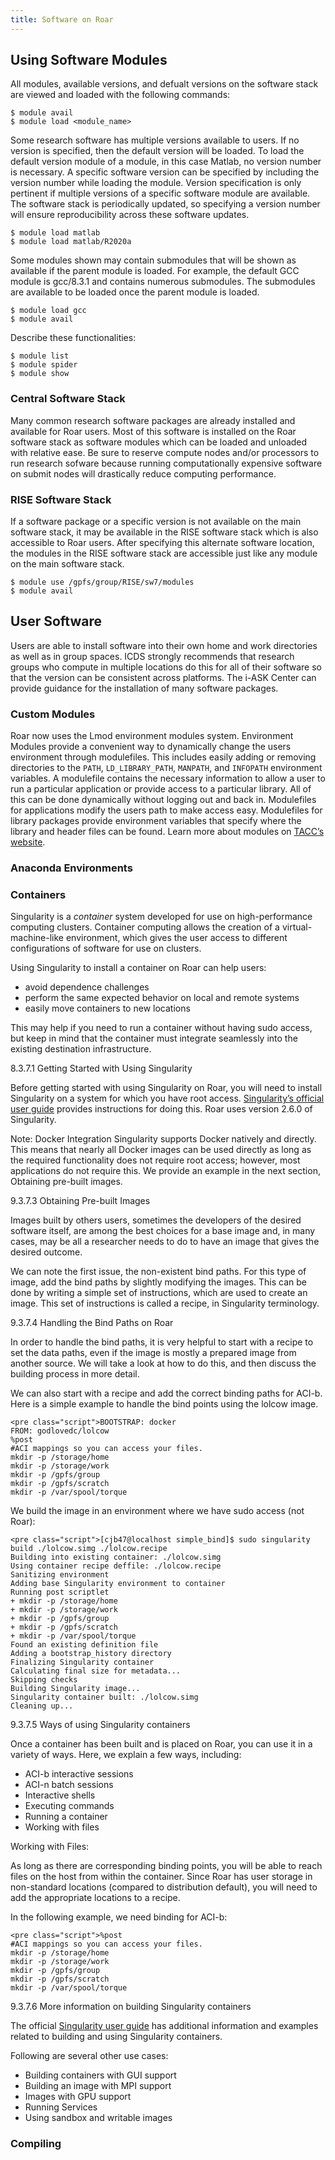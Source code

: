 ```yaml
---
title: Software on Roar
---
```



## Using Software Modules

All modules, available versions, and defualt versions on the software stack are viewed and loaded with the following commands:

```
$ module avail
$ module load <module_name>
```

Some research software has multiple versions available to users. If no version is specified, then the default version will be loaded. To load the default version module of a module, in this case Matlab, no version number is necessary. A specific software version can be specified by including the version number while loading the module. Version specification is only pertinent if multiple versions of a specific software module are available. The software stack is periodically updated, so specifying a version number will ensure reproducibility across these software updates.  

```
$ module load matlab
$ module load matlab/R2020a
```

Some modules shown may contain submodules that will be shown as available if the parent module is loaded. For example, the default GCC module is gcc/8.3.1 and contains numerous submodules. The submodules are available to be loaded once the parent module is loaded.

```
$ module load gcc
$ module avail
```

Describe these functionalities:
```
$ module list
$ module spider
$ module show
```


### Central Software Stack

Many common research software packages are already installed and available for Roar users. Most of this software is installed on the Roar software stack as software modules which can be loaded and unloaded with relative ease. Be sure to reserve compute nodes and/or processors to run research sofware because running computationally expensive software on submit nodes will drastically reduce computing performance.


### RISE Software Stack

If a software package or a specific version is not available on the main software stack, it may be available in the RISE software stack which is also accessible to Roar users. After specifying this alternate software location, the modules in the RISE software stack are accessible just like any module on the main software stack.

```
$ module use /gpfs/group/RISE/sw7/modules
$ module avail
```




## User Software

Users are able to install software into their own home and work directories as well as in group spaces. ICDS strongly recommends that research groups who compute in multiple locations do this for all of their software so that the version can be consistent across platforms. The i-ASK Center can provide guidance for the installation of many software packages.


### Custom Modules

Roar now uses the Lmod environment modules system. Environment Modules provide a convenient way to dynamically change the users environment through modulefiles. This includes easily adding or removing directories to the `PATH`, `LD_LIBRARY_PATH`, `MANPATH`, and `INFOPATH` environment variables. A modulefile contains the necessary information to allow a user to run a particular application or provide access to a particular library. All of this can be done dynamically without logging out and back in. Modulefiles for applications modify the users path to make access easy. Modulefiles for library packages provide environment variables that specify where the library and header files can be found. Learn more about modules on [TACC’s website](https://www.tacc.utexas.edu/research-development/tacc-projects/lmod).


### Anaconda Environments




### Containers

Singularity is a _container_ system developed for use on high-performance computing clusters. Container computing allows the creation of a virtual-machine-like environment, which gives the user access to different configurations of software for use on clusters.

Using Singularity to install a container on Roar can help users:

*   avoid dependence challenges
*   perform the same expected behavior on local and remote systems
*   easily move containers to new locations

This may help if you need to run a container without having sudo access, but keep in mind that the container must integrate seamlessly into the existing destination infrastructure.

8.3.7.1 Getting Started with Using Singularity

Before getting started with using Singularity on Roar, you will need to install Singularity on a system for which you have root access. [Singularity’s official user guide](https://www.sylabs.io/docs/) provides instructions for doing this. Roar uses version 2.6.0 of Singularity.

Note: Docker Integration
Singularity supports Docker natively and directly. This means that nearly all Docker images can be used directly as long as the required functionality does not require root access; however, most applications do not require this. We provide an example in the next section, Obtaining pre-built images.

9.3.7.3 Obtaining Pre-built Images

Images built by others users, sometimes the developers of the desired software itself, are among the best choices for a base image and, in many cases, may be all a researcher needs to do to have an image that gives the desired outcome.

We can note the first issue, the non-existent bind paths. For this type of image, add the bind paths by slightly modifying the images. This can be done by writing a simple set of instructions, which are used to create an image. This set of instructions is called a recipe, in Singularity terminology.

9.3.7.4 Handling the Bind Paths on Roar

In order to handle the bind paths, it is very helpful to start with a recipe to set the data paths, even if the image is mostly a prepared image from another source. We will take a look at how to do this, and then discuss the building process in more detail.

We can also start with a recipe and add the correct binding paths for ACI-b. Here is a simple example to handle the bind points using the lolcow image.

```
<pre class="script">BOOTSTRAP: docker
FROM: godlovedc/lolcow
%post
#ACI mappings so you can access your files.
mkdir -p /storage/home
mkdir -p /storage/work
mkdir -p /gpfs/group
mkdir -p /gpfs/scratch
mkdir -p /var/spool/torque
```

We build the image in an environment where we have sudo access (not Roar):
```
<pre class="script">[cjb47@localhost simple_bind]$ sudo singularity build ./lolcow.simg ./lolcow.recipe
Building into existing container: ./lolcow.simg
Using container recipe deffile: ./lolcow.recipe
Sanitizing environment
Adding base Singularity environment to container
Running post scriptlet
+ mkdir -p /storage/home
+ mkdir -p /storage/work
+ mkdir -p /gpfs/group
+ mkdir -p /gpfs/scratch
+ mkdir -p /var/spool/torque
Found an existing definition file
Adding a bootstrap_history directory
Finalizing Singularity container
Calculating final size for metadata...
Skipping checks
Building Singularity image...
Singularity container built: ./lolcow.simg
Cleaning up...
```


9.3.7.5 Ways of using Singularity containers

Once a container has been built and is placed on Roar, you can use it in a variety of ways. Here, we explain a few ways, including:

*   ACI-b interactive sessions
*   ACI-n batch sessions
*   Interactive shells
*   Executing commands
*   Running a container
*   Working with files


Working with Files:

As long as there are corresponding binding points, you will be able to reach files on the host from within the container. Since Roar has user storage in non-standard locations (compared to distribution default), you will need to add the appropriate locations to a recipe.

In the following example, we need binding for ACI-b:
```
<pre class="script">%post
#ACI mappings so you can access your files.
mkdir -p /storage/home
mkdir -p /storage/work
mkdir -p /gpfs/group
mkdir -p /gpfs/scratch
mkdir -p /var/spool/torque
```

9.3.7.6 More information on building Singularity containers

The official [Singularity user guide](https://www.sylabs.io/guides/2.6/user-guide/) has additional information and examples related to building and using Singularity containers.

Following are several other use cases:

*   Building containers with GUI support
*   Building an image with MPI support
*   Images with GPU support
*   Running Services
*   Using sandbox and writable images



### Compiling


